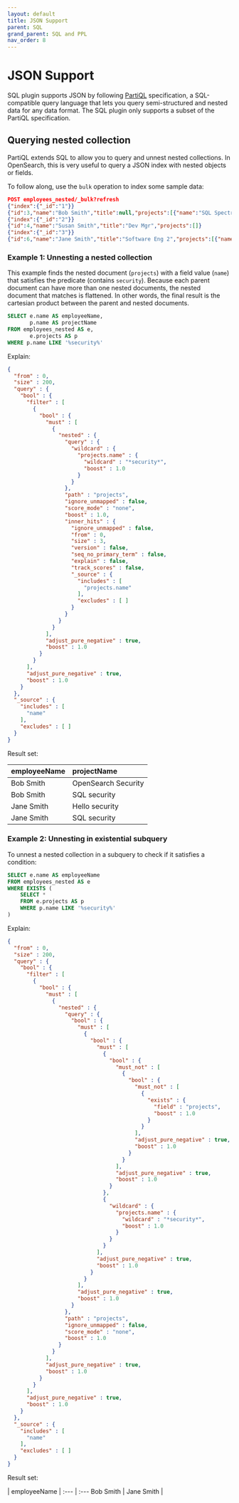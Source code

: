 ```yaml
---
layout: default
title: JSON Support
parent: SQL
grand_parent: SQL and PPL
nav_order: 8
---
```


# JSON Support

SQL plugin supports JSON by following [PartiQL](https://partiql.org/) specification, a SQL-compatible query language that lets you query semi-structured and nested data for any data format. The SQL plugin only supports a subset of the PartiQL specification.

## Querying nested collection

PartiQL extends SQL to allow you to query and unnest nested collections. In OpenSearch, this is very useful to query a JSON index with nested objects or fields.

To follow along, use the `bulk` operation to index some sample data:

```json
POST employees_nested/_bulk?refresh
{"index":{"_id":"1"}}
{"id":3,"name":"Bob Smith","title":null,"projects":[{"name":"SQL Spectrum querying","started_year":1990},{"name":"SQL security","started_year":1999},{"name":"OpenSearch security","started_year":2015}]}
{"index":{"_id":"2"}}
{"id":4,"name":"Susan Smith","title":"Dev Mgr","projects":[]}
{"index":{"_id":"3"}}
{"id":6,"name":"Jane Smith","title":"Software Eng 2","projects":[{"name":"SQL security","started_year":1998},{"name":"Hello security","started_year":2015,"address":[{"city":"Dallas","state":"TX"}]}]}
```

### Example 1: Unnesting a nested collection

This example finds the nested document (`projects`) with a field value (`name`) that satisfies the predicate (contains `security`). Because each parent document can have more than one nested documents, the nested document that matches is flattened. In other words, the final result is the cartesian product between the parent and nested documents.

```sql
SELECT e.name AS employeeName,
       p.name AS projectName
FROM employees_nested AS e,
       e.projects AS p
WHERE p.name LIKE '%security%'
```

Explain:

```json
{
  "from" : 0,
  "size" : 200,
  "query" : {
    "bool" : {
      "filter" : [
        {
          "bool" : {
            "must" : [
              {
                "nested" : {
                  "query" : {
                    "wildcard" : {
                      "projects.name" : {
                        "wildcard" : "*security*",
                        "boost" : 1.0
                      }
                    }
                  },
                  "path" : "projects",
                  "ignore_unmapped" : false,
                  "score_mode" : "none",
                  "boost" : 1.0,
                  "inner_hits" : {
                    "ignore_unmapped" : false,
                    "from" : 0,
                    "size" : 3,
                    "version" : false,
                    "seq_no_primary_term" : false,
                    "explain" : false,
                    "track_scores" : false,
                    "_source" : {
                      "includes" : [
                        "projects.name"
                      ],
                      "excludes" : [ ]
                    }
                  }
                }
              }
            ],
            "adjust_pure_negative" : true,
            "boost" : 1.0
          }
        }
      ],
      "adjust_pure_negative" : true,
      "boost" : 1.0
    }
  },
  "_source" : {
    "includes" : [
      "name"
    ],
    "excludes" : [ ]
  }
}
```

Result set:

| employeeName | projectName
:--- | :---
Bob Smith | OpenSearch Security
Bob Smith | SQL security
Jane Smith | Hello security
Jane Smith | SQL security

### Example 2: Unnesting in existential subquery

To unnest a nested collection in a subquery to check if it satisfies a condition:

```sql
SELECT e.name AS employeeName
FROM employees_nested AS e
WHERE EXISTS (
    SELECT *
    FROM e.projects AS p
    WHERE p.name LIKE '%security%'
)
```

Explain:

```json
{
  "from" : 0,
  "size" : 200,
  "query" : {
    "bool" : {
      "filter" : [
        {
          "bool" : {
            "must" : [
              {
                "nested" : {
                  "query" : {
                    "bool" : {
                      "must" : [
                        {
                          "bool" : {
                            "must" : [
                              {
                                "bool" : {
                                  "must_not" : [
                                    {
                                      "bool" : {
                                        "must_not" : [
                                          {
                                            "exists" : {
                                              "field" : "projects",
                                              "boost" : 1.0
                                            }
                                          }
                                        ],
                                        "adjust_pure_negative" : true,
                                        "boost" : 1.0
                                      }
                                    }
                                  ],
                                  "adjust_pure_negative" : true,
                                  "boost" : 1.0
                                }
                              },
                              {
                                "wildcard" : {
                                  "projects.name" : {
                                    "wildcard" : "*security*",
                                    "boost" : 1.0
                                  }
                                }
                              }
                            ],
                            "adjust_pure_negative" : true,
                            "boost" : 1.0
                          }
                        }
                      ],
                      "adjust_pure_negative" : true,
                      "boost" : 1.0
                    }
                  },
                  "path" : "projects",
                  "ignore_unmapped" : false,
                  "score_mode" : "none",
                  "boost" : 1.0
                }
              }
            ],
            "adjust_pure_negative" : true,
            "boost" : 1.0
          }
        }
      ],
      "adjust_pure_negative" : true,
      "boost" : 1.0
    }
  },
  "_source" : {
    "includes" : [
      "name"
    ],
    "excludes" : [ ]
  }
}
```

Result set:

| employeeName |
:--- | :---
Bob Smith |
Jane Smith |
